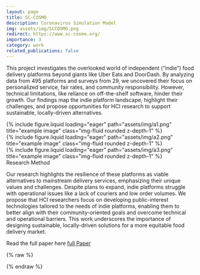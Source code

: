 ```yaml
---
layout: page
title: SC-COSMO
description: Coronavirus Simulation Model
img: assets/img/SCCOSMO.png
redirect: https://www.sc-cosmo.org/
importance: 3
category: work
related_publications: false 
---
```


This project investigates the overlooked world of independent (“indie”) food delivery platforms beyond giants like Uber Eats and DoorDash. By analyzing data from 495 platforms and surveys from 29, we uncovered their focus on personalized service, fair rates, and community responsibility. However, technical limitations, like reliance on off-the-shelf software, hinder their growth. Our findings map the indie platform landscape, highlight their challenges, and propose opportunities for HCI research to support sustainable, locally-driven alternatives.

<div class="row">
    <div class="col-sm mt-3 mt-md-0">
        {% include figure.liquid loading="eager" path="assets/img/a1.png" title="example image" class="img-fluid rounded z-depth-1" %}
    </div>
    <div class="col-sm mt-3 mt-md-0">
        {% include figure.liquid loading="eager" path="assets/img/a2.png" title="example image" class="img-fluid rounded z-depth-1" %}
    </div>
    <div class="col-sm mt-3 mt-md-0">
        {% include figure.liquid loading="eager" path="assets/img/a3.png" title="example image" class="img-fluid rounded z-depth-1" %}
    </div>
</div>
<div class="caption">
    Research Method

</div>


Our research highlights the resilience of these platforms as viable alternatives to mainstream delivery services, emphasizing their unique values and challenges. Despite plans to expand, indie platforms struggle with operational issues like a lack of couriers and low order volumes. We propose that HCI researchers focus on developing public-interest technologies tailored to the needs of indie platforms, enabling them to better align with their community-oriented goals and overcome technical and operational barriers. This work underscores the importance of designing sustainable, locally-driven solutions for a more equitable food delivery market.

Read the full paper here [full Paper](https://dl.acm.org/doi/10.1145/3637369)


{% raw %}



{% endraw %}
